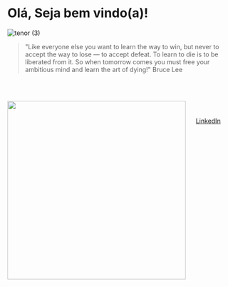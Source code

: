 #  Olá, Seja bem vindo(a)!



![tenor (3)](https://user-images.githubusercontent.com/37002491/95329595-92195500-087d-11eb-9935-ab0cb075d0b1.gif)



<blockquote>"Like everyone else you want to learn the way to win, but never to accept the way to lose — to accept defeat. To learn to die is to be liberated from it. So when tomorrow comes you must free your ambitious mind and learn the art of dying!"  Bruce Lee </blockquote>


<br/><br/>

<img width="400px" align="left" src="https://github-readme-stats.vercel.app/api/top-langs/?username=Akaue&hide=html&layout=compact&theme=buefy" /> 

<br/><br/>
<a href="https://www.linkedin.com/in/akauelima/"><img src="https://www.google.com/imgres?imgurl=https%3A%2F%2Fpbs.twimg.com%2Fprofile_images%2F1082974032482443265%2F8gsUI9oA_400x400.jpg&imgrefurl=https%3A%2F%2Ftwitter.com%2Flinkedinbrasil&tbnid=ok1y_rnErc_FuM&vet=12ahUKEwja66-fhNPtAhXoArkGHfxqAmwQMygAegUIARClAQ..i&docid=82dt1MVEi77RSM&w=294&h=294&q=linkedin&ved=2ahUKEwja66-fhNPtAhXoArkGHfxqAmwQMygAegUIARClAQ" width="16"></img></a> [LinkedIn](https://www.linkedin.com/in/akauelima/)
  
